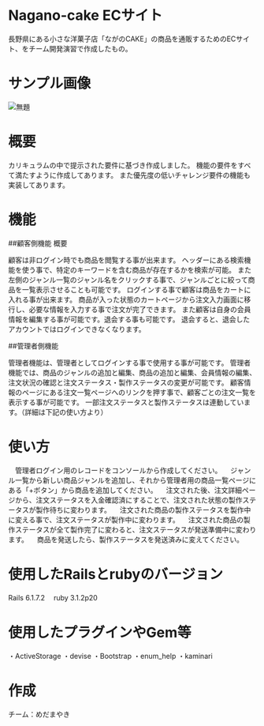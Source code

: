 # Nagano-cake ECサイト

長野県にある小さな洋菓子店「ながのCAKE」の商品を通販するためのECサイト、をチーム開発演習で作成したもの。
 
# サンプル画像
 
![無題](https://user-images.githubusercontent.com/121924947/220844365-f77b9b9e-73b7-4f39-b9f1-076086149bc4.jpg)
 
# 概要

カリキュラムの中で提示された要件に基づき作成しました。
機能の要件をすべて満たすように作成してあります。
また優先度の低いチャレンジ要件の機能も実装してあります。
 
# 機能

##顧客側機能 概要

顧客は非ログイン時でも商品を閲覧する事が出来ます。
ヘッダーにある検索機能を使う事で、特定のキーワードを含む商品が存在するかを検索が可能。
また左側のジャンル一覧のジャンル名をクリックする事で、ジャンルごとに絞って商品を一覧表示させることも可能です。
ログインする事で顧客は商品をカートに入れる事が出来ます。
商品が入った状態のカートページから注文入力画面に移行し、必要な情報を入力する事で注文が完了できます。
また顧客は自身の会員情報を編集する事が可能です。退会する事も可能です。
退会すると、退会したアカウントではログインできなくなります。

##管理者側機能

管理者機能は、管理者としてログインする事で使用する事が可能です。
管理者機能では、商品のジャンルの追加と編集、商品の追加と編集、会員情報の編集、注文状況の確認と注文ステータス・製作ステータスの変更が可能です。
顧客情報のページにある注文一覧ページへのリンクを押す事で、顧客ごとの注文一覧を表示する事が可能です。
一部注文ステータスと製作ステータスは連動しています。（詳細は下記の使い方より）

# 使い方
　管理者ログイン用のレコードをコンソールから作成してください。
　ジャンル一覧から新しい商品ジャンルを追加し、それから管理者用の商品一覧ページにある「+ボタン」から商品を追加してください。
　注文された後、注文詳細ページから、注文ステータスを入金確認済にすることで、注文された状態の製作ステータスが製作待ちに変わります。
　注文された商品の製作ステータスを製作中に変える事で、注文ステータスが製作中に変わります。
　注文された商品の製作ステータスが全て製作完了に変わると、注文ステータスが発送準備中に変わります。
　商品を発送したら、製作ステータスを発送済みに変えてください。
　

# 使用したRailsとrubyのバージョン
Rails 6.1.7.2 　ruby 3.1.2p20
 
# 使用したプラグインやGem等
・ActiveStorage
・devise
・Bootstrap
・enum_help
・kaminari

# 作成
チーム：めだまやき
